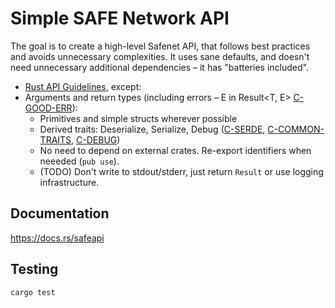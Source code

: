 # Simple SAFE Network API

The goal is to create a high-level Safenet API, that follows best practices and avoids unnecessary complexities. It uses sane defaults, and doesn't need unnecessary additional dependencies – it has "batteries included".

* [Rust API Guidelines](https://rust-lang.github.io/api-guidelines/checklist.html), except:
* Arguments and return types (including errors – E in Result<T, E> [C-GOOD-ERR](https://rust-lang.github.io/api-guidelines/interoperability.html#c-good-err)):
  * Primitives and simple structs wherever possible
  * Derived traits: Deserialize, Serialize, Debug ([C-SERDE](https://rust-lang.github.io/api-guidelines/interoperability.html#c-serde), [C-COMMON-TRAITS](https://rust-lang.github.io/api-guidelines/interoperability.html#c-common-traits), [C-DEBUG](https://rust-lang.github.io/api-guidelines/debuggability.html#c-debug))
  * No need to depend on external crates. Re-export identifiers when neeeded (`pub use`).
  * (TODO) Don't write to stdout/stderr, just return `Result` or use logging infrastructure.

## Documentation

https://docs.rs/safeapi

## Testing

`cargo test`
